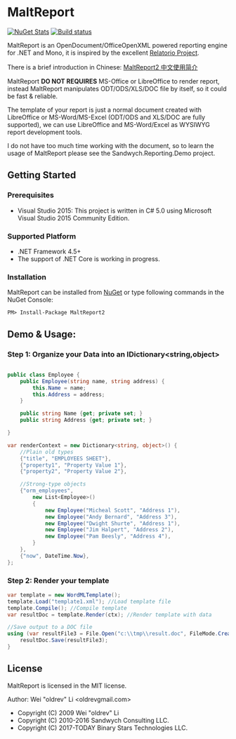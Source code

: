 # MaltReport

[![NuGet Stats](https://img.shields.io/nuget/v/MaltReport2.svg)](https://www.nuget.org/packages/MaltReport2) 
[![Build status](https://ci.appveyor.com/api/projects/status/w9rc2jbb6v4o4jgk/branch/master?svg=true)](https://ci.appveyor.com/project/oldrev/maltreport/branch/master)

MaltReport is an OpenDocument/OfficeOpenXML powered reporting engine for .NET and Mono, it is inspired by the excellent [Relatorio Project](http://relatorio.openhex.org/).

There is a brief introduction in Chinese: [MaltReport2 中文使用简介](http://www.cnblogs.com/oldrev/p/maltreport2_intro.html)

MaltReport **DO NOT REQUIRES** MS-Office or LibreOffice to render report, instead MaltReport manipulates ODT/ODS/XLS/DOC file by itself, so it could be fast & reliable. 

The template of your report is just a normal document created with LibreOffice or MS-Word/MS-Excel (ODT/ODS and XLS/DOC are fully supported), 
we can use LibreOffice and MS-Word/Excel as WYSIWYG report development tools.

I do not have too much time working with the document, so to learn the usage of MaltReport please see the Sandwych.Reporting.Demo project.


## Getting Started

### Prerequisites

* Visual Studio 2015: This project is written in C# 5.0 using Microsoft Visual Studio 2015 Community Edition.

### Supported Platform

* .NET Framework 4.5+
* The support of .NET Core is working in progress.

### Installation

MaltReport can be installed from [NuGet](https://www.nuget.org/packages/MaltReport2) or type following commands in the NuGet Console:

```
PM> Install-Package MaltReport2
```

## Demo & Usage:

### Step 1: Organize your Data into an IDictionary<string,object>

```csharp

public class Employee {
    public Employee(string name, string address) {
        this.Name = name;
        this.Address = address;
    }

    public string Name {get; private set; }
    public string Address {get; private set; }

}

var renderContext = new Dictionary<string, object>() {
    //Plain old types
    {"title", "EMPLOYEES SHEET"},
    {"property1", "Property Value 1"},
    {"property2", "Property Value 2"},

    //Strong-type objects
    {"orm_employees",
        new List<Employee>()
        {
            new Employee("Micheal Scott", "Address 1"),
            new Employee("Andy Bernard", "Address 3"),
            new Employee("Dwight Shurte", "Address 1"),
            new Employee("Jim Halpert", "Address 2"),
            new Employee("Pam Beesly", "Address 4"),
        }
    },
    {"now", DateTime.Now}, 
};
```

### Step 2: Render your template

```csharp
var template = new WordMLTemplate();
template.Load("template1.xml"); //Load template file
template.Compile(); //Compile template
var resultDoc = template.Render(ctx); //Render template with data

//Save output to a DOC file
using (var resultFile3 = File.Open("c:\\tmp\\result.doc", FileMode.Create, FileAccess.ReadWrite)) { 
    resultDoc.Save(resultFile3);
}
```

## License

MaltReport is licensed in the MIT license.

Author: Wei "oldrev" Li <oldrev<at>gmail.com>

* Copyright (C) 2009 Wei "oldrev" Li
* Copyright (C) 2010-2016 Sandwych Consulting LLC.
* Copyright (C) 2017-TODAY Binary Stars Technologies LLC.
